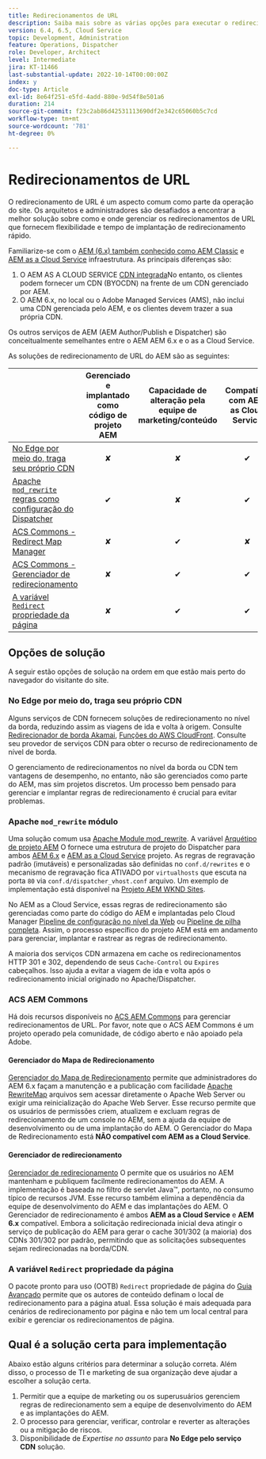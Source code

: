```yaml
---
title: Redirecionamentos de URL
description: Saiba mais sobre as várias opções para executar o redirecionamento de URL no AEM.
version: 6.4, 6.5, Cloud Service
topic: Development, Administration
feature: Operations, Dispatcher
role: Developer, Architect
level: Intermediate
jira: KT-11466
last-substantial-update: 2022-10-14T00:00:00Z
index: y
doc-type: Article
exl-id: 8e64f251-e5fd-4add-880e-9d54f8e501a6
duration: 214
source-git-commit: f23c2ab86d42531113690df2e342c65060b5c7cd
workflow-type: tm+mt
source-wordcount: '781'
ht-degree: 0%

---
```


# Redirecionamentos de URL

O redirecionamento de URL é um aspecto comum como parte da operação do site. Os arquitetos e administradores são desafiados a encontrar a melhor solução sobre como e onde gerenciar os redirecionamentos de URL que fornecem flexibilidade e tempo de implantação de redirecionamento rápido.

Familiarize-se com o [AEM (6.x) também conhecido como AEM Classic](https://experienceleague.adobe.com/docs/experience-manager-learn/dispatcher-tutorial/chapter-2.html#the-%E2%80%9Clegacy%E2%80%9D-setup) e [AEM as a Cloud Service](https://experienceleague.adobe.com/docs/experience-manager-cloud-service/content/overview/architecture.html#runtime-architecture) infraestrutura. As principais diferenças são:

1. O AEM AS A CLOUD SERVICE [CDN integrada](https://experienceleague.adobe.com/docs/experience-manager-cloud-service/content/implementing/content-delivery/cdn.html)No entanto, os clientes podem fornecer um CDN (BYOCDN) na frente de um CDN gerenciado por AEM.
1. O AEM 6.x, no local ou o Adobe Managed Services (AMS), não inclui uma CDN gerenciada pelo AEM, e os clientes devem trazer a sua própria CDN.

Os outros serviços de AEM (AEM Author/Publish e Dispatcher) são conceitualmente semelhantes entre o AEM AEM 6.x e o as a Cloud Service.

As soluções de redirecionamento de URL do AEM são as seguintes:

|                                                   | Gerenciado e implantado como código de projeto AEM | Capacidade de alteração pela equipe de marketing/conteúdo | Compatível com AEM as Cloud Service | Onde ocorre a execução do redirecionamento |
|---------------------------------------------------|:-----------------------:|:---------------------:|:---------------------:| :---------------------:|
| [No Edge por meio do, traga seu próprio CDN](#at-edge-via-bring-your-own-cdn) | ✘ | ✘ | ✔ | Edge/CDN |
| [Apache `mod_rewrite` regras como configuração do Dispatcher](#apache-mod_rewrite-module) | ✔ | ✘ | ✔ | Dispatcher |
| [ACS Commons - Redirect Map Manager](#redirect-map-manager) | ✘ | ✔ | ✘ | Dispatcher |
| [ACS Commons - Gerenciador de redirecionamento](#redirect-manager) | ✘ | ✔ | ✔ | AEM |
| [A variável `Redirect` propriedade da página](#the-redirect-page-property) | ✘ | ✔ | ✔ | AEM |


## Opções de solução

A seguir estão opções de solução na ordem em que estão mais perto do navegador do visitante do site.

### No Edge por meio do, traga seu próprio CDN

Alguns serviços de CDN fornecem soluções de redirecionamento no nível da borda, reduzindo assim as viagens de ida e volta à origem. Consulte [Redirecionador de borda Akamai](https://techdocs.akamai.com/cloudlets/docs/what-edge-redirector), [Funções do AWS CloudFront](https://docs.aws.amazon.com/AmazonCloudFront/latest/DeveloperGuide/cloudfront-functions.html). Consulte seu provedor de serviços CDN para obter o recurso de redirecionamento de nível de borda.

O gerenciamento de redirecionamentos no nível da borda ou CDN tem vantagens de desempenho, no entanto, não são gerenciados como parte do AEM, mas sim projetos discretos. Um processo bem pensado para gerenciar e implantar regras de redirecionamento é crucial para evitar problemas.


### Apache `mod_rewrite` módulo

Uma solução comum usa [Apache Module mod_rewrite](https://httpd.apache.org/docs/current/mod/mod_rewrite.html). A variável [Arquétipo de projeto AEM](https://github.com/adobe/aem-project-archetype) O fornece uma estrutura de projeto do Dispatcher para ambos [AEM 6.x](https://github.com/adobe/aem-project-archetype/tree/develop/src/main/archetype/dispatcher.ams#file-structure) e [AEM as a Cloud Service](https://github.com/adobe/aem-project-archetype/tree/develop/src/main/archetype/dispatcher.cloud#file-structure) projeto. As regras de regravação padrão (imutáveis) e personalizadas são definidas no `conf.d/rewrites` e o mecanismo de regravação fica ATIVADO por `virtualhosts` que escuta na porta `80` via `conf.d/dispatcher_vhost.conf` arquivo. Um exemplo de implementação está disponível na [Projeto AEM WKND Sites](https://github.com/adobe/aem-guides-wknd/tree/main/dispatcher/src/conf.d/rewrites).

No AEM as a Cloud Service, essas regras de redirecionamento são gerenciadas como parte do código do AEM e implantadas pelo Cloud Manager [Pipeline de configuração no nível da Web](https://experienceleague.adobe.com/docs/experience-manager-cloud-service/content/implementing/using-cloud-manager/cicd-pipelines/introduction-ci-cd-pipelines.html#web-tier-config-pipelines) ou [Pipeline de pilha completa](https://experienceleague.adobe.com/docs/experience-manager-cloud-service/content/implementing/using-cloud-manager/cicd-pipelines/introduction-ci-cd-pipelines.html#full-stack-pipeline). Assim, o processo específico do projeto AEM está em andamento para gerenciar, implantar e rastrear as regras de redirecionamento.

A maioria dos serviços CDN armazena em cache os redirecionamentos HTTP 301 e 302, dependendo de seus `Cache-Control` ou `Expires` cabeçalhos. Isso ajuda a evitar a viagem de ida e volta após o redirecionamento inicial originado no Apache/Dispatcher.


### ACS AEM Commons

Há dois recursos disponíveis no [ACS AEM Commons](https://adobe-consulting-services.github.io/acs-aem-commons/) para gerenciar redirecionamentos de URL. Por favor, note que o ACS AEM Commons é um projeto operado pela comunidade, de código aberto e não apoiado pela Adobe.

#### Gerenciador do Mapa de Redirecionamento

[Gerenciador do Mapa de Redirecionamento](https://adobe-consulting-services.github.io/acs-aem-commons/features/redirect-map-manager/index.html) permite que administradores do AEM 6.x façam a manutenção e a publicação com facilidade [Apache RewriteMap](https://httpd.apache.org/docs/2.4/rewrite/rewritemap.html) arquivos sem acessar diretamente o Apache Web Server ou exigir uma reinicialização do Apache Web Server. Esse recurso permite que os usuários de permissões criem, atualizem e excluam regras de redirecionamento de um console no AEM, sem a ajuda da equipe de desenvolvimento ou de uma implantação do AEM. O Gerenciador do Mapa de Redirecionamento está **NÃO compatível com AEM as a Cloud Service**.

#### Gerenciador de redirecionamento

[Gerenciador de redirecionamento](https://adobe-consulting-services.github.io/acs-aem-commons/features/redirect-manager/index.html) O permite que os usuários no AEM mantenham e publiquem facilmente redirecionamentos do AEM. A implementação é baseada no filtro de servlet Java™, portanto, no consumo típico de recursos JVM. Esse recurso também elimina a dependência da equipe de desenvolvimento do AEM e das implantações do AEM. O Gerenciador de redirecionamento é ambos **AEM as a Cloud Service** e **AEM 6.x** compatível. Embora a solicitação redirecionada inicial deva atingir o serviço de publicação do AEM para gerar o cache 301/302 (a maioria) dos CDNs 301/302 por padrão, permitindo que as solicitações subsequentes sejam redirecionadas na borda/CDN.

### A variável `Redirect` propriedade da página

O pacote pronto para uso (OOTB) `Redirect` propriedade de página do [Guia Avançado](https://experienceleague.adobe.com/docs/experience-manager-cloud-service/content/sites/authoring/fundamentals/page-properties.html#advanced) permite que os autores de conteúdo definam o local de redirecionamento para a página atual. Essa solução é mais adequada para cenários de redirecionamento por página e não tem um local central para exibir e gerenciar os redirecionamentos de página.

## Qual é a solução certa para implementação

Abaixo estão alguns critérios para determinar a solução correta. Além disso, o processo de TI e marketing de sua organização deve ajudar a escolher a solução certa.

1. Permitir que a equipe de marketing ou os superusuários gerenciem regras de redirecionamento sem a equipe de desenvolvimento do AEM e as implantações do AEM.
1. O processo para gerenciar, verificar, controlar e reverter as alterações ou a mitigação de riscos.
1. Disponibilidade de _Expertise no assunto_ para **No Edge pelo serviço CDN** solução.
